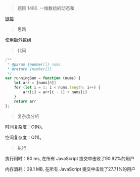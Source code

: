 ### 

> 题目 1480. 一维数组的动态和

[链接](https://leetcode-cn.com/problems/running-sum-of-1d-array/)

> 思路

使用额外数组

> 代码

```js
/**
 * @param {number[]} nums
 * @return {number[]}
 */
var runningSum = function (nums) {
    let arr = [nums[0]]
    for (let i = 1; i < nums.length; i++) {
        arr[i] = arr[i - 1] + nums[i]
    }
    return arr
};
```

> 复杂度分析

时间复杂度：O(N)。

空间复杂度：O(1)。

> 执行

执行用时：80 ms, 在所有 JavaScript 提交中击败了90.92%的用户

内存消耗：39.1 MB, 在所有 JavaScript 提交中击败了27.71%的用户
